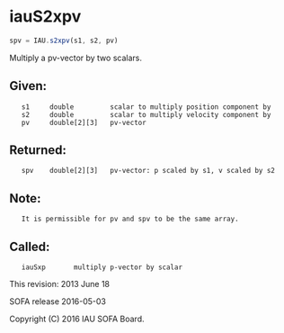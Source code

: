 # iauS2xpv

```js
spv = IAU.s2xpv(s1, s2, pv)
```

Multiply a pv-vector by two scalars.

## Given:
```
   s1     double         scalar to multiply position component by
   s2     double         scalar to multiply velocity component by
   pv     double[2][3]   pv-vector
```

## Returned:
```
   spv    double[2][3]   pv-vector: p scaled by s1, v scaled by s2
```

## Note:
```
   It is permissible for pv and spv to be the same array.
```

## Called:
```
   iauSxp       multiply p-vector by scalar
```

This revision:  2013 June 18

SOFA release 2016-05-03

Copyright (C) 2016 IAU SOFA Board.